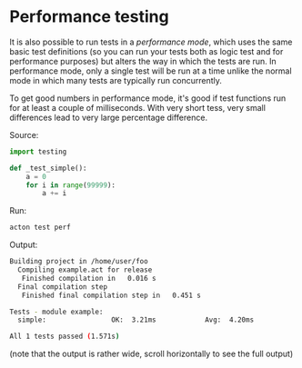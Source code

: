 # Performance testing

It is also possible to run tests in a *performance mode*, which uses the same basic test definitions (so you can run your tests both as logic test and for performance purposes) but alters the way in which the tests are run. In performance mode, only a single test will be run at a time unlike the normal mode in which many tests are typically run concurrently.

To get good numbers in performance mode, it's good if test functions run for at least a couple of milliseconds. With very short tess, very small differences lead to very large percentage difference.

Source:
```python
import testing

def _test_simple():
    a = 0
    for i in range(99999):
        a += i
```

Run:
```sh
acton test perf
```

Output:
```sh
Building project in /home/user/foo
  Compiling example.act for release
   Finished compilation in   0.016 s
  Final compilation step
   Finished final compilation step in   0.451 s

Tests - module example:
  simple:                OK:  3.21ms            Avg:  4.20ms             5.11ms             106 runs in 1005.261ms

All 1 tests passed (1.571s)

```
(note that the output is rather wide, scroll horizontally to see the full output)
